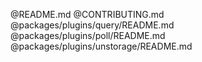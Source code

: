 @README.md
@CONTRIBUTING.md
@packages/plugins/query/README.md
@packages/plugins/poll/README.md
@packages/plugins/unstorage/README.md
